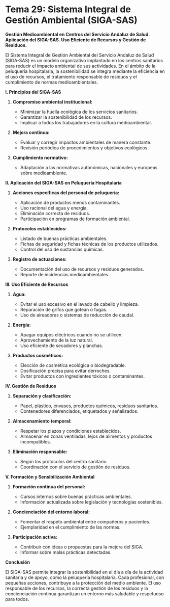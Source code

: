 # Tema 29: Sistema Integral de Gestión Ambiental (SIGA-SAS)

**Gestión Medioambiental en Centros del Servicio Andaluz de Salud. Aplicación del SIGA-SAS. Uso Eficiente de Recursos y Gestión de Residuos.**

El Sistema Integral de Gestión Ambiental del Servicio Andaluz de Salud (SIGA-SAS) es un modelo organizativo implantado en los centros sanitarios para reducir el impacto ambiental de sus actividades. En el ámbito de la peluquería hospitalaria, la sostenibilidad se integra mediante la eficiencia en el uso de recursos, el tratamiento responsable de residuos y el cumplimiento de normas medioambientales.

**I. Principios del SIGA-SAS**

1. **Compromiso ambiental institucional:**
   - Minimizar la huella ecológica de los servicios sanitarios.
   - Garantizar la sostenibilidad de los recursos.
   - Implicar a todos los trabajadores en la cultura medioambiental.

2. **Mejora continua:**
   - Evaluar y corregir impactos ambientales de manera constante.
   - Revisión periódica de procedimientos y objetivos ecológicos.

3. **Cumplimiento normativo:**
   - Adaptación a las normativas autonómicas, nacionales y europeas sobre medioambiente.

**II. Aplicación del SIGA-SAS en Peluquería Hospitalaria**

1. **Acciones específicas del personal de peluquería:**
   - Aplicación de productos menos contaminantes.
   - Uso racional del agua y energía.
   - Eliminación correcta de residuos.
   - Participación en programas de formación ambiental.

2. **Protocolos establecidos:**
   - Listado de buenas prácticas ambientales.
   - Fichas de seguridad y fichas técnicas de los productos utilizados.
   - Control del uso de sustancias químicas.

3. **Registro de actuaciones:**
   - Documentación del uso de recursos y residuos generados.
   - Reporte de incidencias medioambientales.

**III. Uso Eficiente de Recursos**

1. **Agua:**
   - Evitar el uso excesivo en el lavado de cabello y limpieza.
   - Reparación de grifos que gotean o fugas.
   - Uso de aireadores o sistemas de reducción de caudal.

2. **Energía:**
   - Apagar equipos eléctricos cuando no se utilicen.
   - Aprovechamiento de la luz natural.
   - Uso eficiente de secadores y planchas.

3. **Productos cosméticos:**
   - Elección de cosmética ecológica o biodegradable.
   - Dosificación precisa para evitar derroches.
   - Evitar productos con ingredientes tóxicos o contaminantes.

**IV. Gestión de Residuos**

1. **Separación y clasificación:**
   - Papel, plástico, envases, productos químicos, residuos sanitarios.
   - Contenedores diferenciados, etiquetados y señalizados.

2. **Almacenamiento temporal:**
   - Respetar los plazos y condiciones establecidos.
   - Almacenar en zonas ventiladas, lejos de alimentos y productos incompatibles.

3. **Eliminación responsable:**
   - Según los protocolos del centro sanitario.
   - Coordinación con el servicio de gestión de residuos.

**V. Formación y Sensibilización Ambiental**

1. **Formación continua del personal:**
   - Cursos internos sobre buenas prácticas ambientales.
   - Información actualizada sobre legislación y tecnologías sostenibles.

2. **Concienciación del entorno laboral:**
   - Fomentar el respeto ambiental entre compañeros y pacientes.
   - Ejemplaridad en el cumplimiento de las normas.

3. **Participación activa:**
   - Contribuir con ideas o propuestas para la mejora del SIGA.
   - Informar sobre malas prácticas detectadas.

**Conclusión**

El SIGA-SAS permite integrar la sostenibilidad en el día a día de la actividad sanitaria y de apoyo, como la peluquería hospitalaria. Cada profesional, con pequeñas acciones, contribuye a la protección del medio ambiente. El uso responsable de los recursos, la correcta gestión de los residuos y la concienciación continua garantizan un entorno más saludable y respetuoso para todos.
